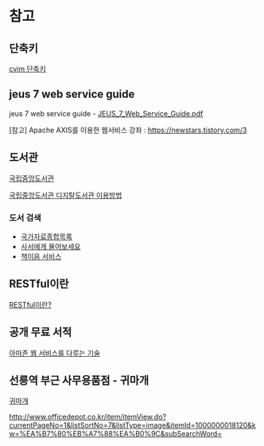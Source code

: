 # 참고

## 단축키
[cvim 단축키](https://www.cheatography.com/yograf/cheat-sheets/cvim/)

## jeus 7 web service guide
jeus 7 web service guide - [JEUS_7_Web_Service_Guide.pdf](https://kr.tmaxsoft.com/img/service/pdf/manual/JEUS_7_Web_Service_Guide.pdf)

[참고] Apache AXIS를 이용한 웹서비스 강좌 : https://newstars.tistory.com/3

## 도서관
[국립중앙도서관](http://www.nl.go.kr/nl/)

[국립중앙도서관 디지탈도서관 이용방법](https://www.nl.go.kr/nl/visit/digital/digital_guide.jsp)

### 도서 검색
- [국가자료종합목록](https://www.nl.go.kr/kolisnet/index.do)
- [사서에게 물어보세요](http://www.nl.go.kr/ask/)
- [책이음 서비스](http://book.nl.go.kr/iplls/Index.do)

## RESTful이란
[RESTful이란?](https://nesoy.github.io/articles/2017-02/REST)

## 공개 무료 서적
[아마존 웹 서비스를 다루는 기술](http://pyrasis.com/private/2014/09/30/publish-the-art-of-amazon-web-services-book)

## 선릉역 부근 사무용품점 - 귀마개
[귀마개](http://www.officedepot.co.kr/item/itemView.do?currentPageNo=1&listSortNo=7&listType=image&itemId=1000000018120&kw=%EA%B7%80%EB%A7%88%EA%B0%9C&subSearchWord=)

http://www.officedepot.co.kr/item/itemView.do?currentPageNo=1&listSortNo=7&listType=image&itemId=1000000018120&kw=%EA%B7%80%EB%A7%88%EA%B0%9C&subSearchWord=
